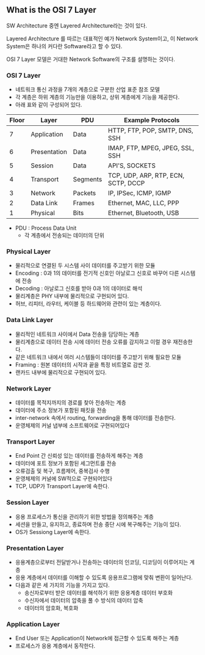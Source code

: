 ## What is the  OSI 7 Layer

SW Architecture 중엔 Layered Architecture라는 것이 있다.

Layered Architecture 를 따르는 대표적인 예가 Network System이고, 이 Network System은 하나의 커다란 Software라고 할 수 있다.

OSI 7 Layer 모델은 거대한 Network Software의 구조를 설명하는 것이다.

### OSI 7 Layer

- 네트워크 통신 과정을 7개의 계층으로 구분한 산업 표준 참조 모델
- 각 계층은 하위 계층의 기능만을 이용하고, 상위 계층에게 기능을 제공한다.
- 아래 표와 같이 구성되어 있다.

| Floor | Layer        | PDU      | Example Protocols                   |
| ----- | ------------ | -------- | ----------------------------------- |
| 7     | Application  | Data     | HTTP, FTP, POP, SMTP, DNS, SSH      |
| 6     | Presentation | Data     | IMAP, FTP, MPEG, JPEG, SSL, SSH     |
| 5     | Session      | Data     | API'S, SOCKETS                      |
| 4     | Transport    | Segments | TCP, UDP, ARP, RTP, ECN, SCTP, DCCP |
| 3     | Network      | Packets  | IP, IPSec, ICMP, IGMP               |
| 2     | Data Link    | Frames   | Ethernet, MAC, LLC, PPP             |
| 1     | Physical     | Bits     | Ethernet, Bluetooth, USB            |

- PDU : Process Data Unit
  - 각 계층에서 전송되는 데이터의 단위

### Physical Layer

- 물리적으로 연결된 두 시스템 사이 데이터를 주고받기 위한 모듈
- Encoding : 0과 1의 데이터를 전기적 신호인 아날로그 신호로 바꾸어 다른 시스템에 전송
- Decoding : 아날로그 신호를 받아 0과 1의 데이터로 해석
- 물리계층은 PHY 내부에 물리적으로 구현되어 있다.
- 허브, 리피터, 라우터, 케이블 등 하드웨어와 관련이 있는 계층이다.

### Data Link Layer

- 물리적인 네트워크 사이에서 Data 전송을 담당하는 계층
- 물리계층으로 데이터 전송 시에 데이터 전송 오류를 감지하고 이럴 경우 재전송한다.
- 같은 네트워크 내에서 여러 시스템들이 데이터를 주고받기 위해 필요한 모듈
- Framing : 원본 데이터의 시작과 끝을 특정 비트열로 감싼 것.
- 랜카드 내부에 물리적으로 구현되어 있다.

### Network Layer

- 데이터를 목적지까지의 경로를 찾아 전송하는 계층
- 데이터에 주소 정보가 포함된 패킷을 전송
- inter-network 속에서 routing, forwarding을 통해 데이터를 전송한다.
- 운영체제의 커널 냅부에 소프트웨어로 구현되어있다

### Transport Layer

- End Point 간 신뢰성 있는 데이터를 전송하게 해주는 계층
- 데이터에 포트 정보가 포함된 세그먼트를 전송
- 오류검출 및 복구, 흐름제어, 중복검사 수행
- 운영체제의 커널에 SW적으로 구현되어있다
- TCP, UDP가 Transport Layer에 속한다.

### Session Layer

- 응용 프로세스가 통신을 관리하기 위한 방법을 정의해주는 계층
- 세션을 만들고, 유지하고, 종료하며 전송 중단 시에 복구해주는 기능이 있다.
- OS가 Sessiong Layer에 속한다.

### Presentation Layer

- 응용계층으로부터 전달받거나 전송하는 데이터의 인코딩, 디코딩이 이루어지는 계층
- 응용 계층에서 데이터를 이해할 수 있도록 응용프로그램에 맞춰 변환이 일어난다.
- 다음과 같은 세 가지의 기능을 가지고 있다.
  - 송신자로부터 받은 데이터를 해석하기 위한 응용계층 데이터 부호화
  - 수신자에서 데이터의 압축을 풀 수 방식의 데이터 압축
  - 데이터의 암호화, 복호화

### Application Layer

- End User 또는 Application이 Network에 접근할 수 있도록 해주는 계층
- 프로세스가 응용 계층에서 동작한다.

